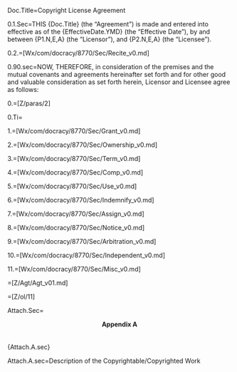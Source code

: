 Doc.Title=Copyright License Agreement


0.1.Sec=THIS {Doc.Title} (the “Agreement”) is made and entered into effective as of the {EffectiveDate.YMD} (the “Effective Date”), by and between {P1.N,E,A} (the “Licensor”), and {P2.N,E,A} (the “Licensee”).

0.2.=[Wx/com/docracy/8770/Sec/Recite_v0.md]

0.90.sec=NOW, THEREFORE, in consideration of the premises and the mutual covenants and agreements hereinafter set forth and for other good and valuable consideration as set forth herein, Licensor and Licensee agree as follows:

0.=[Z/paras/2]

0.Ti=</i>

1.=[Wx/com/docracy/8770/Sec/Grant_v0.md]

2.=[Wx/com/docracy/8770/Sec/Ownership_v0.md]

3.=[Wx/com/docracy/8770/Sec/Term_v0.md]

4.=[Wx/com/docracy/8770/Sec/Comp_v0.md]

5.=[Wx/com/docracy/8770/Sec/Use_v0.md]

6.=[Wx/com/docracy/8770/Sec/Indemnify_v0.md]

7.=[Wx/com/docracy/8770/Sec/Assign_v0.md]

8.=[Wx/com/docracy/8770/Sec/Notice_v0.md]

9.=[Wx/com/docracy/8770/Sec/Arbitration_v0.md]

10.=[Wx/com/docracy/8770/Sec/Independent_v0.md]

11.=[Wx/com/docracy/8770/Sec/Misc_v0.md]

=[Z/Agt/Agt_v01.md]

=[Z/ol/11]

Attach.Sec=<center><b>Appendix A</b></center><br><br>{Attach.A.sec}

Attach.A.sec=Description of the Copyrightable/Copyrighted Work